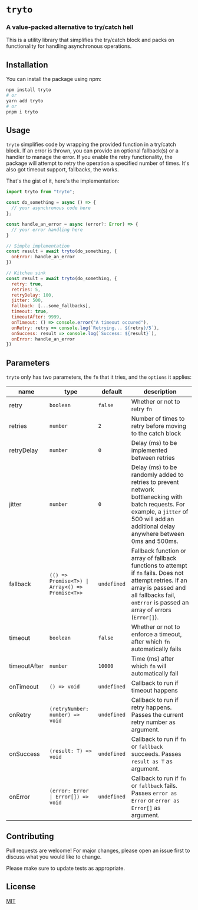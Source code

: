 # `tryto`
### A value-packed alternative to try/catch hell

This is a utility library that simplifies the try/catch block and packs on functionality for handling asynchronous operations.

## Installation

You can install the package using npm:

```bash
npm install tryto
# or
yarn add tryto
# or 
pnpm i tryto
```
## Usage

`tryto` simplifies code by wrapping the provided function in a try/catch block. If an error is thrown, you can provide an optional fallback(s) or a handler to manage the error. If you enable the retry functionality, the package will attempt to retry the operation a specified number of times. It's also got timeout support, fallbacks, the works.

That's the gist of it, here's the implementation:

```js
import tryto from "tryto";

const do_something = async () => {
  // your asynchronous code here
};

const handle_an_error = async (error?: Error) => {
  // your error handling here
}

// Simple implementation
const result = await tryto(do_something, {
  onError: handle_an_error
})

// Kitchen sink
const result = await tryto(do_something, {
  retry: true,
  retries: 5,
  retryDelay: 100,
  jitter: 500,
  fallback: [...some_fallbacks],
  timeout: true,
  timeoutAfter: 9999,
  onTimeout: () => console.error("A timeout occured"),
  onRetry: retry => console.log(`Retrying... ${retry}/5`),
  onSuccess: result => console.log(`Success: ${result}`),
  onError: handle_an_error
})
```

## Parameters

`tryto` only has two parameters, the `fn` that it tries, and the `options` it applies:

|name|type|default|description|
|---|---|---|---|
|retry|`boolean`|`false`|Whether or not to retry `fn`|
|retries|`number`|`2`|Number of times to retry before moving to the catch block|
|retryDelay|`number`|`0`|Delay (ms) to be implemented between retries|
|jitter|`number`|`0`|Delay (ms) to be randomly added to retries to prevent network bottlenecking with batch requests. For example, a `jitter` of 500 will add an additional delay anywhere between 0ms and 500ms.|
|fallback|`(() => Promise<T>) \| Array<() => Promise<T>>`|`undefined`|Fallback function or array of fallback functions to attempt if `fn` fails. Does not attempt retries. If an array is passed and all fallbacks fail, `onError` is passed an array of errors (`Error[]`).|
|timeout|`boolean`|`false`|Whether or not to enforce a timeout, after which `fn` automatically fails|
|timeoutAfter|`number`|`10000`|Time (ms) after which `fn` will automatically fail|
|onTimeout|`() => void`|`undefined`|Callback to run if timeout happens|
|onRetry|`(retryNumber: number) => void`|`undefined`|Callback to run if retry happens. Passes the current retry number as argument.|
|onSuccess|`(result: T) => void`|`undefined`|Callback to run if `fn` or `fallback` succeeds. Passes `result as T` as argument.|
|onError|`(error: Error \| Error[]) => void`|`undefined`|Callback to run if `fn` or `fallback` fails. Passes `error as Error` or `error as Error[]` as argument.|

## Contributing

Pull requests are welcome! For major changes, please open an issue first to discuss what you would like to change.

Please make sure to update tests as appropriate.

## License

[MIT](https://choosealicense.com/licenses/mit/)